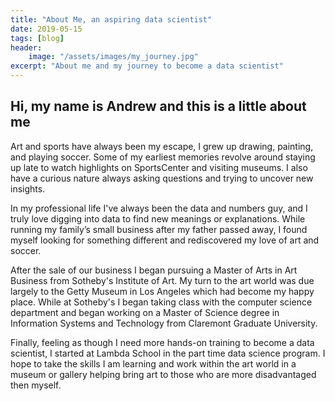 ```yaml
---
title: "About Me, an aspiring data scientist"
date: 2019-05-15
tags: [blog]
header:
    image: "/assets/images/my_journey.jpg"
excerpt: "About me and my journey to become a data scientist"
---
```


## Hi, my name is Andrew and this is a little about me

Art and sports have always been my escape, I grew up drawing, painting, and playing soccer. Some of my earliest memories revolve around staying up late to watch highlights on SportsCenter and visiting museums. I also have a curious nature always asking questions and trying to uncover new insights.

In my professional life I've always been the data and numbers guy, and I truly love digging into data to find new meanings or explanations. While running my family’s small business after my father passed away, I found myself looking for something different and rediscovered my love of art and soccer. 

After the sale of our business I began pursuing a Master of Arts in Art Business from Sotheby's Institute of Art. My turn to the art world was due largely to the Getty Museum in Los Angeles which had become my happy place. While at Sotheby's I began taking class with the computer science department and began working on a Master of Science degree in Information Systems and Technology from Claremont Graduate University. 

Finally, feeling as though I need more hands-on training to become a data scientist, I started at Lambda School in the part time data science program. I hope to take the skills I am learning and work within the art world in a museum or gallery helping bring art to those who are more disadvantaged then myself. 
